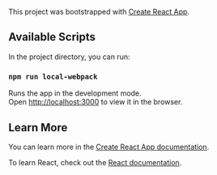 This project was bootstrapped with [Create React App](https://github.com/facebook/create-react-app).

## Available Scripts

In the project directory, you can run:

### `npm run local-webpack`

Runs the app in the development mode.<br>
Open [http://localhost:3000](http://localhost:3000) to view it in the browser.


## Learn More

You can learn more in the [Create React App documentation](https://facebook.github.io/create-react-app/docs/getting-started).

To learn React, check out the [React documentation](https://reactjs.org/).
